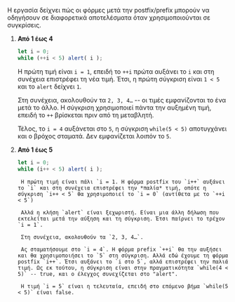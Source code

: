 Η εργασία δείχνει πώς οι φόρμες μετά την postfix/prefix μπορούν να οδηγήσουν σε διαφορετικά αποτελέσματα όταν χρησιμοποιούνται σε συγκρίσεις.

1. **Από 1 έως 4**

    ```js run
    let i = 0;
    while (++i < 5) alert( i );
    ```

    Η πρώτη τιμή είναι `i = 1`, επειδή το `++i` πρώτα αυξάνει το `i` και στη συνέχεια επιστρέφει τη νέα τιμή. Έτσι, η πρώτη σύγκριση είναι `1 < 5` και το `alert` δείχνει `1`.

    Στη συνέχεια, ακολουθούν τα `2, 3, 4…` -- οι τιμές εμφανίζονται το ένα μετά το άλλο. Η σύγκριση χρησιμοποιεί πάντα την αυξημένη τιμή, επειδή το `++` βρίσκεται πριν από τη μεταβλητή.
		
    Τέλος, το `i = 4` αυξάνεται στο `5`, η σύγκριση `while(5 < 5)` αποτυγχάνει και ο βρόχος σταματά. Δεν εμφανίζεται λοιπόν το `5`.
		
2. **Από 1 έως 5**

    ```js run
    let i = 0;
    while (i++ < 5) alert( i );
    ```

		Η πρώτη τιμή είναι πάλι `i = 1. Η φόρμα postfix του `i++` αυξάνει το `i` και στη συνέχεια επιστρέφει την *παλία* τιμή, οπότε η σύγκριση `i++ < 5` θα χρησιμοποιεί το `i = 0` (αντίθετα με το `++i < 5`)

		Αλλά η κλήση `alert` είναι ξεχωριστή. Είναι μια άλλη δήλωση που εκτελείται μετά την αύξηση και τη σύγκριση. Έτσι παίρνει το τρέχον `i = 1`. 
	 
		Στη συνέχεια, ακολουθούν τα `2, 3, 4…`.

		Ας σταματήσουμε στο `i = 4`. Η φόρμα prefix `++i` θα την αυξήσει και θα χρησιμοποιήσει το `5` στη σύγκριση. Αλλά εδώ έχουμε τη φόρμα postfix `i++`. Έτσι αυξάνει το `i στο 5`, αλλά επιστρέφει την παλιά τιμή. Ως εκ τούτου, η σύγκριση είναι στην πραγματικότητα `while(4 < 5)` -- true, και ο έλεγχος συνεχίζεται στο "alert".

		Η τιμή `i = 5` είναι η τελευταία, επειδή στο επόμενο βήμα `while(5 < 5)` είναι false.
